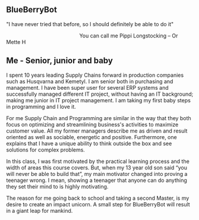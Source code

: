 ## BlueBerryBot

"I have never tried that before, so I should definitely be able to do it"

&nbsp;&nbsp;&nbsp;&nbsp;&nbsp;&nbsp;&nbsp;&nbsp;&nbsp;&nbsp;&nbsp;&nbsp;&nbsp;&nbsp;&nbsp;&nbsp;&nbsp;&nbsp;&nbsp;&nbsp;&nbsp;&nbsp;&nbsp;&nbsp;&nbsp;&nbsp;&nbsp;&nbsp;&nbsp;&nbsp;&nbsp;&nbsp;&nbsp;&nbsp;&nbsp;&nbsp;&nbsp;&nbsp;&nbsp;&nbsp;&nbsp;&nbsp;&nbsp;&nbsp;&nbsp;&nbsp;&nbsp;&nbsp;&nbsp;&nbsp;You can call me Pippi Longstocking – Or Mette H

## Me - Senior, junior and baby 

I spent 10 years leading Supply Chains forward in production companies such as Husqvarna and Kemetyl. I am senior both in purchasing and management. I have been super user for several ERP systems and successfully managed different IT project, without having an IT background; making me junior in IT project management. I am taking my first baby steps in programming and I love it. 

For me Supply Chain and Programming are similar in the way that they both focus on optimizing and streamlining business's activities to maximize customer value.
All my former managers describe me as driven and result oriented as well as sociable, energetic and positive. Furthermore, one explains that I have a unique ability to think outside the box and see solutions for complex problems.

In this class, I was first motivated by the practical learning process and the width of areas this course covers. But, when my 13 year old son said “you will never be able to build that”, my main motivator changed into proving a teenager wrong. I mean, showing a teenager that anyone can do anything they set their mind to is highly motivating.

The reason for me going back to school and taking a second Master, is my desire to create an impact unicorn. A small step for BlueBerryBot will result in a giant leap for mankind. 


